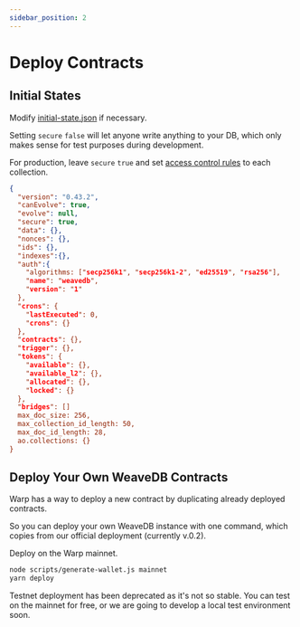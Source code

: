 ```yaml
---
sidebar_position: 2
---
```

# Deploy Contracts

## Initial States

Modify [initial-state.json](https://github.com/weavedb/weavedb/blob/master/src/contracts/initial-state.json) if necessary.

Setting `secure` `false` will let anyone write anything to your DB, which only makes sense for test purposes during development.

For production, leave `secure` `true` and set [access control rules](/docs/sdk/rules) to each collection.

```json
{
  "version": "0.43.2",
  "canEvolve": true,
  "evolve": null,
  "secure": true,
  "data": {},
  "nonces": {},
  "ids": {},
  "indexes":{},
  "auth":{
    "algorithms: ["secp256k1", "secp256k1-2", "ed25519", "rsa256"],
    "name": "weavedb",
    "version": "1"
  },
  "crons": {
    "lastExecuted": 0,
	"crons": {}
  },
  "contracts": {},
  "trigger": {},
  "tokens": {
    "available": {},
    "available_l2": {},
    "allocated": {},
    "locked": {}
  },
  "bridges": []
  max_doc_size: 256,
  max_collection_id_length: 50,
  max_doc_id_length: 28,
  ao.collections: {}
}
```

## Deploy Your Own WeaveDB Contracts

Warp has a way to deploy a new contract by duplicating already deployed contracts.

So you can deploy your own WeaveDB instance with one command, which copies from our official deployment (currently v.0.2).

Deploy on the Warp mainnet.

```bash
node scripts/generate-wallet.js mainnet
yarn deploy
```

Testnet deployment has been deprecated as it's not so stable. You can test on the mainnet for free, or we are going to develop a local test environment soon.
